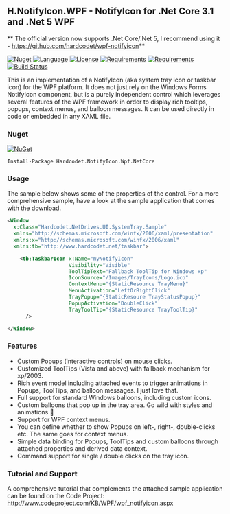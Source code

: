 ## H.NotifyIcon.WPF - NotifyIcon for .Net Core 3.1 and .Net 5 WPF

** The official version now supports .Net Core/.Net 5, I recommend using it - https://github.com/hardcodet/wpf-notifyicon**

[![Nuget](https://img.shields.io/nuget/v/Hardcodet.NotifyIcon.Wpf.NetCore.svg)](https://www.nuget.org/packages/Hardcodet.NotifyIcon.Wpf.NetCore/)
[![Language](https://img.shields.io/badge/language-C%23-blue.svg?style=flat-square)](https://github.com/HavenDV/Hardcodet.NotifyIcon.Wpf.NetCore/search?l=C%23&o=desc&s=&type=Code) 
[![License](https://img.shields.io/github/license/HavenDV/H.NotifyIcon.WPF.svg?label=License&maxAge=86400)](LICENSE.md) 
[![Requirements](https://img.shields.io/badge/Requirements-.NET%20Core%203.1-blue.svg)](https://github.com/dotnet/core/blob/master/release-notes/3.1/3.1-supported-os.md)
[![Requirements](https://img.shields.io/badge/Requirements-.NET%205.0-blue.svg)](https://github.com/dotnet/core/blob/master/release-notes/5.0/5.0-supported-os.md)
[![Build Status](https://github.com/HavenDV/H.NotifyIcon.WPF/workflows/.NET/badge.svg?branch=master)](https://github.com/HavenDV/H.NotifyIcon.WPF/actions?query=workflow%3A%22.NET%22)

This is an implementation of a NotifyIcon (aka system tray icon or taskbar icon) for the WPF platform. 
It does not just rely on the Windows Forms NotifyIcon component, 
but is a purely independent control which leverages several features of the WPF framework 
in order to display rich tooltips, popups, context menus, and balloon messages. 
It can be used directly in code or embedded in any XAML file.

### Nuget

[![NuGet](https://img.shields.io/nuget/dt/Hardcodet.NotifyIcon.Wpf.NetCore.svg?style=flat-square&label=Hardcodet.NotifyIcon.Wpf.NetCore)](https://www.nuget.org/packages/Hardcodet.NotifyIcon.Wpf.NetCore/)

```
Install-Package Hardcodet.NotifyIcon.Wpf.NetCore
```

### Usage

The sample below shows some of the properties of the control. 
For a more comprehensive sample, have a look at the sample application that comes with the download.

``` XML
<Window
  x:Class="Hardcodet.NetDrives.UI.SystemTray.Sample"
  xmlns="http://schemas.microsoft.com/winfx/2006/xaml/presentation"
  xmlns:x="http://schemas.microsoft.com/winfx/2006/xaml"
  xmlns:tb="http://www.hardcodet.net/taskbar">

    <tb:TaskbarIcon x:Name="myNotifyIcon"
                    Visibility="Visible"
                    ToolTipText="Fallback ToolTip for Windows xp"
                    IconSource="/Images/TrayIcons/Logo.ico"
                    ContextMenu="{StaticResource TrayMenu}"
                    MenuActivation="LeftOrRightClick"
                    TrayPopup="{StaticResoure TrayStatusPopup}"
                    PopupActivation="DoubleClick"
                    TrayToolTip="{StaticResource TrayToolTip}"
      />

</Window>
```

### Features

- Custom Popups (interactive controls) on mouse clicks.
- Customized ToolTips (Vista and above) with fallback mechanism for xp/2003.
- Rich event model including attached events to trigger animations in Popups, ToolTips, and balloon messages. I just love that.
- Full support for standard Windows balloons, including custom icons.
- Custom balloons that pop up in the tray area. Go wild with styles and animations 🙂
- Support for WPF context menus.
- You can define whether to show Popups on left-, right-, double-clicks etc. The same goes for context menus.
- Simple data binding for Popups, ToolTips and custom balloons through attached properties and derived data context.
- Command support for single / double clicks on the tray icon.

### Tutorial and Support

A comprehensive tutorial that complements the attached sample application can be found on the Code Project: 
http://www.codeproject.com/KB/WPF/wpf_notifyicon.aspx


